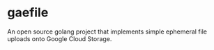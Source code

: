 # gaefile
An open source golang project that implements simple ephemeral file uploads onto Google Cloud Storage.
